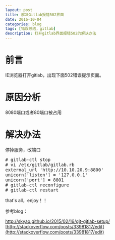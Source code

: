 ```yaml
---
layout: post
title: 解决Gitlab报错502界面
date: 2016-10-04
categories: blog
tags: [错误总结，gitlab]
description: 打开gitlab界面报错502的解决办法
---
```


# 前言

IE浏览器打开gitlab，出现下面502错误提示页面。

# 原因分析

8080端口或者80端口被占用

# 解决办法

停掉服务，改端口
<pre>
# gitlab-ctl stop
# vi /etc/gitlab/gitlab.rb 
external_url 'http://10.10.20.9:8800'
unicorn['listen'] = '127.0.0.1'
unicorn['port'] = 8801
# gitlab-ctl reconfigure  
# gitlab-ctl restart
</pre>

that's all，enjoy！！

参考blog：

[http://skyao.github.io/2015/02/16/git-gitlab-setup/ ](http://skyao.github.io/2015/02/16/git-gitlab-setup/ )
[http://stackoverflow.com/posts/33981817/edit](http://stackoverflow.com/posts/33981817/edit)